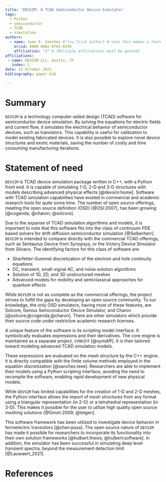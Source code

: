 ```yaml
---
title: 'DEVSIM: A TCAD Semiconductor Device Simulator'
tags:
  - Python
  - semiconductor
  - TCAD
  - simulation
authors:
  - name: Juan E. Sanchez #^[co-first author] # note this makes a footnote saying 'co-first author'
    orcid: 0000-0002-6783-0194
    affiliation: "1" # (Multiple affiliations must be quoted)
affiliations:
 - name: DEVSIM LLC, Austin, TX
   index: 1
date: 23 October 2021
bibliography: paper.bib

---
```


# Summary

`DEVSIM` is a technology computer-aided design (TCAD) software for semiconductor device simulation.  By solving the equations for electric fields and current flow, it simulates the electrical behavior of semiconductor devices, such as transistors.  This capability is useful for calibration to model existing fabricated devices.  It is also possible to explore novel device structures and exotic materials, saving the number of costly and time consuming manufacturing iterations.

# Statement of need

`DEVSIM` is TCAD device simulation package written in C++, with a Python front end.  It is capable of simulating 1-D, 2-D and 3-D structures with models describing advanced physical effects [@devsim:home].  Software with TCAD simulation capabilities have existed in commercial and academic research tools for quite some time.  The number of open source offerings, meeting the open source definition (OSD) [@OSI:2007], has been growing [@cogenda; @charon; @solcore].

Due to the expanse of TCAD simulation algorithms and models, it is important to note that this software fits into the class of continuum PDE based solvers for drift-diffusion semiconductor simulation [@Selberherr].  `DEVSIM` is intended to compare directly with the commercial TCAD offerings, such as Sentaurus Device from Synopsys, or the Victory Device Simulator from Silvaco.  The identifying factors for this class of software are:

* Sharfetter-Gummel discretization of the electron and hole continuity equations
* DC, transient, small-signal AC, and noise solution algorithms
* Solution of 1D, 2D, and 3D unstructured meshes
* Advanced models for mobility and semiclassical approaches for quantum effects

While `DEVSIM` is not as complete as the commercial offerings, the project strives to fulfill the gaps by developing an open source community. To our knowledge, the only OSD simulators, having most of these features, are Solcore, Genius Semiconductor Device Simulator, and Charon [@solcore;@cogenda;@charon].  There are other simulators which provide their source code under restrictive academic research licenses.

A unique feature of the software is its scripting model interface.  It symbolically evaluates expressions and their derivatives.  The core engine is maintained as a separate project, `SYMDIFF` [@symdiff]. It is then tailored toward modeling advanced TCAD simulation models. 

These expressions are evaluated on the mesh structure by the C++ engine.
It is directly compatible with the finite volume methods employed in the equation discretization [@sanchez:ieee].  Researchers are able to implement their models using a Python scripting interface, avoiding the need to recompile the software, enabling rapid development of new physical models.

While `DEVSIM` has limited capabilities for the creation of 1-D and 2-D meshes, the Python interface allows the import of mesh structures from any format using a triangular representation (in 2-D) or a tetrahedral representation (in 3-D).  This makes it possible for the user to utilize high quality open source meshing solutions [@Gmsh:2009; @tetgen].

This software framework has been utilized to investigate device behavior in ferroelectric transistors [@chen:pssa].  The open source nature of `DEVSIM` has made it possible for researchers to incorporate its functionality into their own solution frameworks [@hulbert:thesis; @hulbert:software].  In addition, the simulator has been successful in simulating deep level transient spectra, beyond the measurement detection limit [@Lauwaert_2021].

# References
